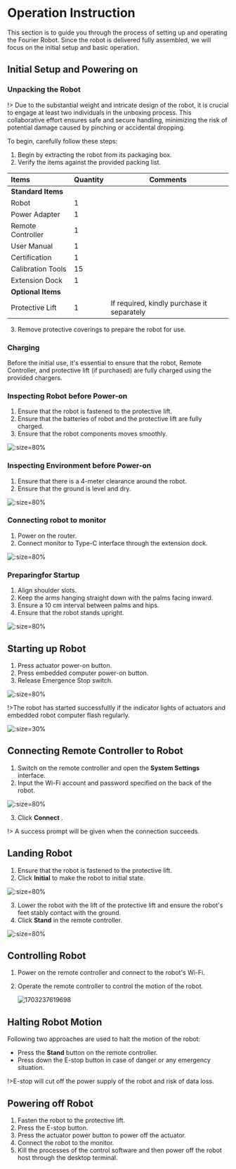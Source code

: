# Operation Instruction

This section is to guide you through the process of setting up and operating the Fourier Robot. Since the robot is delivered fully assembled, we will focus on the initial setup and basic operation.

## Initial Setup and Powering on

### Unpacking the Robot

!> Due to the substantial weight and intricate design of the robot, it is crucial to engage at least two individuals in the unboxing process. This collaborative effort ensures safe and secure handling, minimizing the risk of potential damage caused by pinching or accidental dropping.

To begin, carefully follow these steps:

1. Begin by extracting the robot from its packaging box.
2. Verify the items against the provided packing list.

| Items              | Quantity | Comments                                   |
| :----------------- | :------- | ------------------------------------------ |
| **Standard Items** |          |                                            |
| Robot              | 1        |                                            |
| Power Adapter      | 1        |                                            |
| Remote Controller  | 1        |                                            |
| User Manual        | 1        |                                            |
| Certification      | 1        |                                            |
| Calibration Tools  | 15       |                                            |
| Extension Dock     | 1        |                                            |
| **Optional Items** |          |                                            |
| Protective Lift    | 1        | If required, kindly purchase it separately |

3. Remove protective coverings to prepare the robot for use.

### Charging

Before the initial use, it's essential to ensure that the robot, Remote Controller, and protective lift (if purchased) are fully charged using the provided chargers.

### Inspecting Robot before Power-on

1. Ensure that the robot is fastened to the protective lift.
2. Ensure that the batteries of robot and the protective lift are fully charged.
3. Ensure that the robot components moves smoothly.

![](static/1698657344119.png ":size=80%")

### Inspecting Environment before Power-on

1. Ensure that there is a 4-meter clearance around the robot.
2. Ensure that the ground is level and dry.

![](static/1698656074242.png ":size=80%")

### Connecting robot to monitor

1. Power on the router.
2. Connect monitor to Type-C interface through the extension dock.

![](static/1698657743472.png ":size=80%")

### Preparingfor Startup

1. Align shoulder slots.
2. Keep the arms hanging straight down with the palms facing inward.
3. Ensure a 10 cm interval between palms and hips.
4. Ensure that the robot stands upright.

![](static/1698658681237.png ":size=80%")

## Starting up Robot

1. Press actuator power-on button.
2. Press embedded computer power-on button.
3. Release Emergence Stop switch.

![](static/poweron.png ":size=80%")

!>The robot has started successfullly if the indicator lights of actuators and embedded robot computer flash regularly.

![](static/1698661268810.png ":size=30%")

## Connecting Remote Controller to Robot

1. Switch on the remote controller and open the **System Settings** interface.
2. Input the Wi-Fi account and password specified on the back of the robot.

![](static/1698736555432.png ":size=80%")

3. Click **Connect** .

!> A success prompt will be given when the connection succeeds.

## Landing Robot

1. Ensure that the robot is fastened to the protective lift.
2. Click **Initial** to make the robot to initial state.

![](static/1698744141867.png ":size=80%")

3. Lower the robot with the lift of the protective lift and ensure the robot's feet stably contact with the ground.
4. Click **Stand** in the remote controller.

![](static/1698744210172.png ":size=80%")

## Controlling Robot

1. Power on the remote controller and connect to the robot's Wi-Fi.
2. Operate the remote controller to control the motion of the robot.

   ![1703237619698](image/operation_instruction/1703237619698.png)

## Halting Robot Motion

Following two approaches are used to halt the motion of the robot:

* Press the **Stand** button on the remote controller.
* Press down the E-stop button in case of danger or any emergency situation.

 !>E-stop will cut off the power supply of the robot and risk of data loss.

## Powering off Robot

1. Fasten the robot to the protective lift.
2. Press the E-stop button.
3. Press the actuator power button to power off the actuator.
4. Connect the robot to the monitor.
5. Kill the processes of the control software and then power off the robot host through the desktop terminal.
